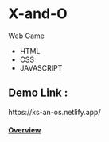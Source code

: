 # X-and-O

Web Game
* HTML
* CSS
* JAVASCRIPT

<h2>Demo Link :</h2>
https://xs-an-os.netlify.app/

<u><h4>Overview</h4></u>
